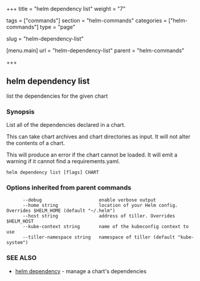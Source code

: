 +++
title = "helm dependency list"
weight = "7"

tags = ["commands"]
section = "helm-commands"
categories = ["helm-commands"]
type = "page"

slug = "helm-dependency-list"

[menu.main]
  url = "helm-dependency-list"
  parent = "helm-commands"

+++

## helm dependency list

list the dependencies for the given chart

### Synopsis



List all of the dependencies declared in a chart.

This can take chart archives and chart directories as input. It will not alter
the contents of a chart.

This will produce an error if the chart cannot be loaded. It will emit a warning
if it cannot find a requirements.yaml.


```
helm dependency list [flags] CHART
```

### Options inherited from parent commands

```
      --debug                     enable verbose output
      --home string               location of your Helm config. Overrides $HELM_HOME (default "~/.helm")
      --host string               address of tiller. Overrides $HELM_HOST
      --kube-context string       name of the kubeconfig context to use
      --tiller-namespace string   namespace of tiller (default "kube-system")
```

### SEE ALSO
* [helm dependency](#helm-dependency)	 - manage a chart's dependencies
